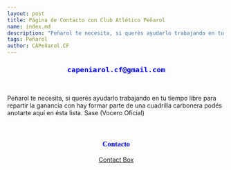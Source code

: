 ```yaml
---
layout: post
title: Página de Contacto con Club Atlético Peñarol
name: index.md
description: "Peñarol te necesita, si querès ayudarlo trabajando en tu tiempo libre para repartir la ganancia con hay formar parte de una cuadrilla carbonera podés anotarte aquí en ésta lista. Sase (Vocero Oficial)"
tags: Peñarol
author: CAPeñarol.CF
---
```


 <div class="post">
  <center>
   <h3 style="font-family:monospace;color:blue;">capeniarol.cf@gmail.com</h3>
  </center>

  <br>

<div class="entry">

  <p>
     Peñarol te necesita, si querès ayudarlo trabajando en tu tiempo libre para repartir la ganancia con hay formar parte de una cuadrilla carbonera podés anotarte aquí en ésta lista. Sase (Vocero Oficial)
  </p>

  <br>
 <center>

  <h3 style="font-family:fantasy;color:blue;">Contacto</h3>
  <!-- start Contact Box -->
  <script data-sil-id='5aa1a74bb2632c002df20d0d'> (function() {var d = document, w = window, l = window.location,p = l.protocol == 'file:' ? 'http://' : '//';if (!w.WS) w.WS = {}; c = w.WS;var m=function(t, o){  var e = d.getElementsByTagName('script'); e=e[e.length-1];  var n = d.createElement(t); if (t=='script') {n.async=true;} for (k in o) n[k] = o[k];  e.parentNode.insertBefore(n, e)};   m('script', {      src: p+'bawkbox.com/widget/contact/5aa1a74bb2632c002df20d0d?page='+encodeURIComponent(l+''),      type: 'text/javascript'  });  c.load_net = m;})();</script>
  <div class='sil-widget-contact sil-widget' id='sil-widget-5aa1a74bb2632c002df20d0d'><a href='https://htmlcontactbox.com'>Contact Box</a>
  </div>
  <!-- end Contact Box -->
 </center>
</div>

 </div>
